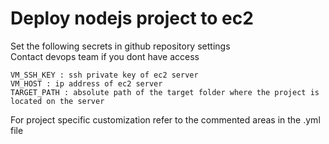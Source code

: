 # Deploy nodejs project to ec2  
Set the following secrets in github repository settings  
Contact devops team if you dont have access
```
VM_SSH_KEY : ssh private key of ec2 server
VM_HOST : ip address of ec2 server
TARGET_PATH : absolute path of the target folder where the project is located on the server
```
For project specific customization refer to the commented areas in the .yml file 
